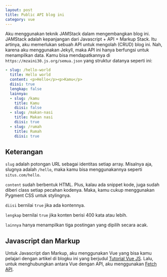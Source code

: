 ```yaml
--- 
layout: post
title: Public API blog ini
category: vue
--- 
```


Aku menggunakan teknik JAMStack dalam mengembangkan blog ini. JAMStack adalah kepanjangan dari Javascript + API + Markup Stack. Itu artinya, aku memerlukan sebuah API untuk mengolah (CRUD) blog ini. Nah, karena aku menggunakan Jekyll, maka API ini hanya berfungsi untuk menampilkan data. Kamu bisa mendapatkannya di `https://mzaini30.js.org/semua.json` yang struktur datanya seperti ini:

```yaml
- slug: /hello-world
  title: Hello world 
  content: <p>Hello</p><p>Kamu</p>
  diisi: true
  lengkap: false
  lainnya:
  - slug: /kamu 
    title: Kamu
    diisi: false
  - slug: /makan-nasi
    title: Makan nasi 
    diisi: true
  - slug: /rumah
    title: Rumah 
    diisi: true
```

## Keterangan

`slug` adalah potongan URL sebagai identitas setiap array. Misalnya aja, slugnya adalah `/hello`, maka kamu bisa menggunakannya seperti `situs.com/hello`.

`content` sudah berbentuk HTML. Plus, kalau ada snippet kode, juga sudah diberi class setiap pecahan kodenya. Maka, kamu cukup menggunakan Pygment CSS untuk stylingnya.

`diisi` bernilai `true` jika ada kontennya.

`lengkap` bernilai `true` jika konten berisi 400 kata atau lebih.

`lainnya` hanya menampilkan tiga postingan yang dipilih secara acak.

## Javascript dan Markup

Untuk Javascript dan Markup, aku menggunakan Vue yang bisa kamu pelajari dengan artikel di blogku ini yang berjudul [Tutorial Vue JS](/tutorial-vue-js). Lalu, untuk menghubungkan antara Vue dengan API, aku menggunakan [Fetch API](/fetch).